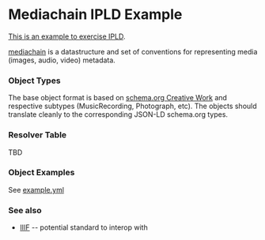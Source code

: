 # Mediachain IPLD Example

[This is an example to exercise IPLD](../).

[mediachain](https://github.com/mediachain/mediachain) is a datastructure and set of conventions for representing media (images, audio, video) metadata.

### Object Types
The base object format is based on [schema.org Creative Work](http://schema.org/CreativeWork) and respective subtypes (MusicRecording, Photograph, etc). The objects should translate cleanly to the corresponding JSON-LD schema.org types.

### Resolver Table
TBD

### Object Examples

See [example.yml](example.yml)

### See also
- [IIIF](http://iiif.io/api/presentation/2.0/) -- potential standard to interop with
